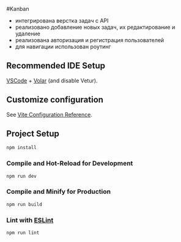 #Kanban

+ интегрирована верстка задач с API
+ реализовано добавление новых задач, их редактирование и удаление
+ реализована авторизация и регистрация пользователей
+ для навигации использован роутинг

## Recommended IDE Setup

[VSCode](https://code.visualstudio.com/) + [Volar](https://marketplace.visualstudio.com/items?itemName=Vue.volar) (and disable Vetur).

## Customize configuration

See [Vite Configuration Reference](https://vite.dev/config/).

## Project Setup

```sh
npm install
```

### Compile and Hot-Reload for Development

```sh
npm run dev
```

### Compile and Minify for Production

```sh
npm run build
```

### Lint with [ESLint](https://eslint.org/)

```sh
npm run lint
```
